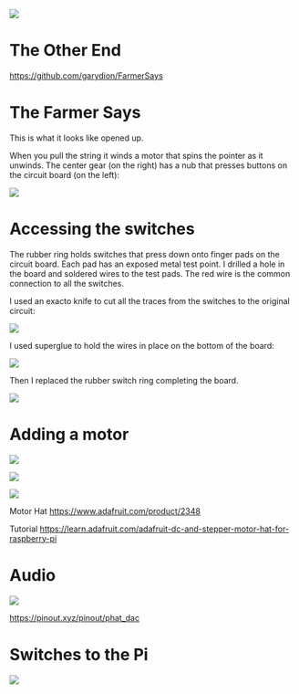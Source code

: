 ![](https://github.com/topherCantrell/FarmerSays/blob/master/art/warp.jpg)

# The Other End

https://github.com/garydion/FarmerSays

# The Farmer Says

This is what it looks like opened up.

When you pull the string it winds a motor that spins the pointer as it unwinds. The
center gear (on the right) has a nub that presses buttons on the circuit board (on
the left):

![](https://github.com/topherCantrell/FarmerSays/blob/master/art/FarmerSays.jpg)

# Accessing the switches

The rubber ring holds switches that press down onto finger pads on the circuit board. Each pad has an exposed
metal test point. I drilled a hole in the board and soldered wires to the test pads. The red wire is the
common connection to all the switches.

I used an exacto knife to cut all the traces from the switches to the original circuit:

![](https://github.com/topherCantrell/FarmerSays/blob/master/art/top.jpg)

I used superglue to hold the wires in place on the bottom of the board:

![](https://github.com/topherCantrell/FarmerSays/blob/master/art/bottom.jpg)

Then I replaced the rubber switch ring completing the board. 

![](https://github.com/topherCantrell/FarmerSays/blob/master/art/switches.jpg)

# Adding a motor

![](https://github.com/topherCantrell/FarmerSays/blob/master/art/motor1.jpg)

![](https://github.com/topherCantrell/FarmerSays/blob/master/art/motor2.jpg)

![](https://github.com/topherCantrell/FarmerSays/blob/master/art/motor3.jpg)

Motor Hat
https://www.adafruit.com/product/2348

Tutorial
https://learn.adafruit.com/adafruit-dc-and-stepper-motor-hat-for-raspberry-pi

# Audio

![](https://github.com/topherCantrell/FarmerSays/blob/master/art/audio.jpg)

https://pinout.xyz/pinout/phat_dac

# Switches to the Pi

![](https://github.com/topherCantrell/FarmerSays/blob/master/art/piswitches.jpg)
